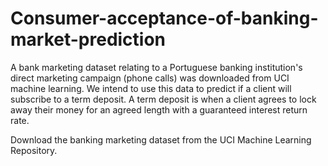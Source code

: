 # Consumer-acceptance-of-banking-market-prediction

A bank marketing dataset relating to a Portuguese banking institution's direct marketing campaign (phone calls) was downloaded from UCI machine learning. We intend to use this data to predict if a client will subscribe to a term deposit. A term deposit is when a client agrees to lock away their money for an agreed length with a guaranteed interest return rate.

Download the banking marketing dataset from the UCI Machine Learning Repository.
